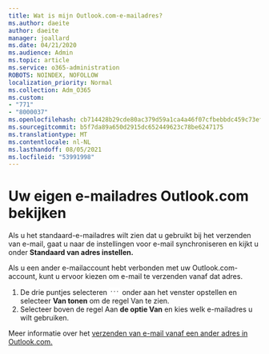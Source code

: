 ```yaml
---
title: Wat is mijn Outlook.com-e-mailadres?
ms.author: daeite
author: daeite
manager: joallard
ms.date: 04/21/2020
ms.audience: Admin
ms.topic: article
ms.service: o365-administration
ROBOTS: NOINDEX, NOFOLLOW
localization_priority: Normal
ms.collection: Adm_O365
ms.custom:
- "771"
- "8000037"
ms.openlocfilehash: cb714428b29cde80ac379d59a1ca4a46f07cfbebbdc459c73ef100b7a17a72b7
ms.sourcegitcommit: b5f7da89a650d2915dc652449623c78be6247175
ms.translationtype: MT
ms.contentlocale: nl-NL
ms.lasthandoff: 08/05/2021
ms.locfileid: "53991998"
---
```

# <a name="see-your-own-outlookcom-email-address"></a>Uw eigen e-mailadres Outlook.com bekijken

Als u het standaard-e-mailadres wilt zien [](https://outlook.live.com/mail/options/mail/accounts) dat u gebruikt bij het verzenden van e-mail, gaat u naar de instellingen voor e-mail synchroniseren en kijkt u onder **Standaard van adres instellen.**

Als u een ander e-mailaccount hebt verbonden met uw Outlook.com-account, kunt u ervoor kiezen om e-mail te verzenden vanaf dat adres.

1. De drie puntjes selecteren <img src='data:image/png;base64,iVBORw0KGgoAAAANSUhEUgAAABYAAAAPCAYAAADgbT9oAAAACXBIWXMAAA7EAAAOxAGVKw4bAAAAB3RJTUUH4wYLFhkF94QzeAAAAAd0RVh0QXV0aG9yAKmuzEgAAAAMdEVYdERlc2NyaXB0aW9uABMJISMAAAAKdEVYdENvcHlyaWdodACsD8w6AAAADnRFWHRDcmVhdGlvbiB0aW1lADX3DwkAAAAJdEVYdFNvZnR3YXJlAF1w/zoAAAALdEVYdERpc2NsYWltZXIAt8C0jwAAAAh0RVh0V2FybmluZwDAG+aHAAAAB3RFWHRTb3VyY2UA9f+D6wAAAAh0RVh0Q29tbWVudAD2zJa/AAAABnRFWHRUaXRsZQCo7tInAAAAL0lEQVQ4jWP8////fwYaACZaGDpq8HAzuKGhnqGhoR5DIaniNHMx42gGGTUYAwAAw6QRD6XFR1wAAAAASUVORK5CYII=' />
 onder aan het venster opstellen en selecteer **Van tonen** om de regel Van te zien.
2. Selecteer boven de regel Aan **de optie Van** en kies welk e-mailadres u wilt gebruiken.

Meer informatie over het [verzenden van e-mail vanaf een ander adres in Outlook.com.](https://support.office.com/article/ccba89cb-141c-4a36-8c56-6d16a8556d2e?wt.mc_id=Office_Outlook_com_Alchemy)